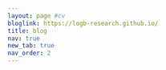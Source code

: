 ```yaml
---
layout: page #cv
bloglink: https://logb-research.github.io/
title: blog
nav: true
new_tab: true
nav_order: 2
---
```

